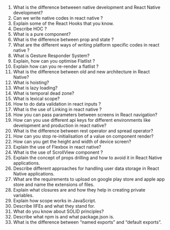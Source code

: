 1) What is the difference betweeen native development and React Native development?
2) Can we write native codes in react native ?
3) Explain some of the React Hooks that you know.
4) Describe HOC ?
5) What is a pure component?
6) What is the difference between prop and state ?
7) What are the different ways of writing platform specific codes in react native ?
8) What is Gesture Responder System?
9) Explain, how can you optimise Flatlist ?
10) Explain how can you re-render a flatlist ?
11) What is the difference between old and new architecture in React Native?
12) What is hoisting?
13) What is lazy loading?
14) What is temporal dead zone?
15) What is lexical scope?
16) How to do data validation in react inputs ?
17) What is the use of Linking in react native ?
18) How you can pass parameters between screens in React navigation?
19) How can you use different api keys for different environments like development and production in react native?
20) What is the difference between rest operator and spread operator?
21) How can you stop re-initialisation of a value on component render?
22) How can you get the height and width of device screen?
23) Explain the use of Flexbox in react native?
24) What is the use of ScrollView component ?
25) Explain the concept of props drilling and how to avoid it in React Native applications.
26) Describe different approaches for handling user data storage in React Native applications.
27) What are the requirements to upload on google play store and apple app store and name the extensions of files.
28) Explain what closures are and how they help in creating private variables.
29) Explain how scope works in JavaScript.
30) Describe IIFEs and what they stand for.
31) What do you know about SOLID principles?
32) Describe what npm is and what package.json is.
33) What is the difference between “named exports” and “default exports”. 
